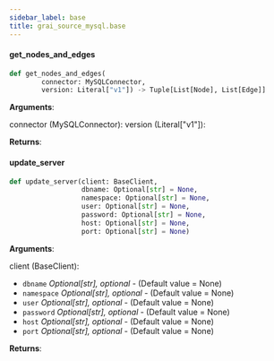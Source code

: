 ```yaml
---
sidebar_label: base
title: grai_source_mysql.base
---
```


#### get\_nodes\_and\_edges

```python
def get_nodes_and_edges(
        connector: MySQLConnector,
        version: Literal["v1"]) -> Tuple[List[Node], List[Edge]]
```

**Arguments**:

  connector (MySQLConnector):
  version (Literal[&quot;v1&quot;]):


**Returns**:



#### update\_server

```python
def update_server(client: BaseClient,
                  dbname: Optional[str] = None,
                  namespace: Optional[str] = None,
                  user: Optional[str] = None,
                  password: Optional[str] = None,
                  host: Optional[str] = None,
                  port: Optional[str] = None)
```

**Arguments**:

  client (BaseClient):
- `dbname` _Optional[str], optional_ - (Default value = None)
- `namespace` _Optional[str], optional_ - (Default value = None)
- `user` _Optional[str], optional_ - (Default value = None)
- `password` _Optional[str], optional_ - (Default value = None)
- `host` _Optional[str], optional_ - (Default value = None)
- `port` _Optional[str], optional_ - (Default value = None)


**Returns**:
